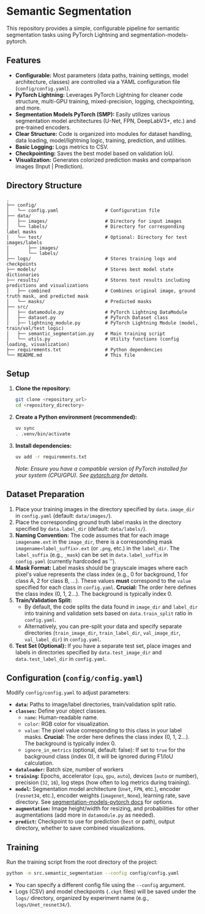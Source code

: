 # Semantic Segmentation

This repository provides a simple, configurable pipeline for semantic segmentation tasks using PyTorch Lightning and segmentation-models-pytorch.

## Features

- **Configurable:** Most parameters (data paths, training settings, model architecture, classes) are controlled via a YAML configuration file (`config/config.yaml`).
- **PyTorch Lightning:** Leverages PyTorch Lightning for cleaner code structure, multi-GPU training, mixed-precision, logging, checkpointing, and more.
- **Segmentation Models PyTorch (SMP):** Easily utilizes various segmentation model architectures (U-Net, FPN, DeepLabV3+, etc.) and pre-trained encoders.
- **Clear Structure:** Code is organized into modules for dataset handling, data loading, model/lightning logic, training, prediction, and utilities.
- **Basic Logging:** Logs metrics to CSV.
- **Checkpointing:** Saves the best model based on validation IoU.
- **Visualization:** Generates colorized prediction masks and comparison images (Input | Prediction).

## Directory Structure

```
.
├── config/
│   └── config.yaml                 # Configuration file
├── data/
│   ├── images/                     # Directory for input images
│   └── labels/                     # Directory for corresponding label masks
│   └── test/                       # Optional: Directory for test images/labels
│       ├── images/
│       └── labels/
├── logs/                           # Stores training logs and checkpoints
├── models/                         # Stores best model state dictionaries
├── results/                        # Stores test results including predictions and visualizations
│   ├── combined                    # Combines original image, ground truth mask, and predicted mask
│   └── masks/                      # Predicted masks
├── src/
│   ├── datamodule.py               # PyTorch Lightning DataModule
│   ├── dataset.py                  # PyTorch Dataset class
│   ├── lightning_module.py         # PyTorch Lightning Module (model, train/val/test logic)
│   ├── semantic_segmentation.py    # Main training script
│   └── utils.py                    # Utility functions (config loading, visualization)
├── requirements.txt                # Python dependencies
└── README.md                       # This file
```

## Setup

1.  **Clone the repository:**

    ```bash
    git clone <repository_url>
    cd <repository_directory>
    ```

2.  **Create a Python environment (recommended):**

    ```bash
    uv sync
    . .venv/bin/activate
    ```

3.  **Install dependencies:**

    ```bash
    uv add -r requirements.txt
    ```
    _Note: Ensure you have a compatible version of PyTorch installed for your system (CPU/GPU). See [pytorch.org](https://pytorch.org/) for details._

## Dataset Preparation

1.  Place your training images in the directory specified by `data.image_dir` in `config.yaml` (default: `data/images/`).
2.  Place the corresponding ground truth label masks in the directory specified by `data.label_dir` (default: `data/labels/`).
3.  **Naming Convention:** The code assumes that for each image `imagename.ext` in the `image_dir`, there is a corresponding mask `imagename<label_suffix>.ext` (or `.png`, etc.) in the `label_dir`. The `label_suffix` (e.g., `_mask`) can be set in `data.label_suffix` in `config.yaml` (currently hardcoded as '').
4.  **Mask Format:** Label masks should be grayscale images where each pixel's value represents the class index (e.g., 0 for background, 1 for class A, 2 for class B, ...). These values **must** correspond to the `value` specified for each class in `config.yaml`. **Crucial:** The order here defines the class index (0, 1, 2...). The background is typically index 0.
5.  **Train/Validation Split:**
    - By default, the code splits the data found in `image_dir` and `label_dir` into training and validation sets based on `data.train_split` ratio in `config.yaml`.
    - Alternatively, you can pre-split your data and specify separate directories (`train_image_dir`, `train_label_dir`, `val_image_dir`, `val_label_dir`) in `config.yaml`.
6.  **Test Set (Optional):** If you have a separate test set, place images and labels in directories specified by `data.test_image_dir` and `data.test_label_dir` in `config.yaml`.

## Configuration (`config/config.yaml`)

Modify `config/config.yaml` to adjust parameters:

- **`data`:** Paths to image/label directories, train/validation split ratio.
- **`classes`:** Define your object classes.
  - `name`: Human-readable name.
  - `color`: RGB color for visualization.
  - `value`: The pixel value corresponding to this class in your label masks. **Crucial:** The order here defines the class index (0, 1, 2...). The background is typically index 0.
  - `ignore_in_metrics` (optional, default: false): If set to `true` for the background class (index 0), it will be ignored during F1/IoU calculation.
- **`dataloader`:** Batch size, number of workers
- **`training`:** Epochs, accelerator (`cpu`, `gpu`, `auto`), devices (`auto` or number), precision (`32`, `16`), log steps (how often to log metrics during training).
- **`model`:** Segmentation model architecture (`Unet`, `FPN`, etc.), encoder (`resnet34`, etc.), encoder weights (`imagenet`, `None`), learning rate, save directory. See [segmentation-models-pytorch docs](https://github.com/qubvel/segmentation_models.pytorch) for options.
- **`augmentation`:** Image height/width for resizing, and probabilities for other augmentations (add more in `datamodule.py` as needed).
- **`predict`:** Checkpoint to use for prediction (`best` or path), output directory, whether to save combined visualizations.

## Training

Run the training script from the root directory of the project:

```bash
python -m src.semantic_segmentation --config config/config.yaml
```

- You can specify a different config file using the `--config` argument.
- Logs (CSV) and model checkpoints (`.ckpt` files) will be saved under the `logs/` directory, organized by experiment name (e.g., `logs/Unet_resnet34/`).